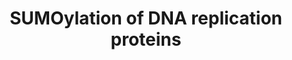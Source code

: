 ---
annotations:
- id: PW:0000416
  parent: regulatory pathway
  type: Pathway Ontology
  value: sumoylation pathway
authors:
- ReactomeTeam
- Fehrhart
description: The sliding clamp protein PCNA, Aurora-A, Aurora-B, Borealin, and various
  topoisomerases can be SUMOylated (reviewed in Wan et al. 2012). SUMOylation of PCNA
  appears to reduce formation of double-strand breaks and inappropriate recombination
  (reviewed in Watts 2006, Watts 2007, Dieckman et al. 2012, Gazy and Kupiec 2012).
  SUMOylation of Aurora-A, Aurora-B, and Borealin is necessary for proper chromosome
  segregation. SUMOylation of topoisomerases is observed in response to damage caused
  by inhibitors of topoisomerases.  View original pathway at [http://www.reactome.org/PathwayBrowser/#DIAGRAM=4615885
  Reactome].
last-edited: 2021-01-25
organisms:
- Homo sapiens
redirect_from:
- /index.php/Pathway:WP3805
- /instance/WP3805
revision: null
schema-jsonld:
- '@context': https://schema.org/
  '@id': https://wikipathways.github.io/pathways/WP3805.html
  '@type': Dataset
  creator:
    '@type': Organization
    name: WikiPathways
  description: The sliding clamp protein PCNA, Aurora-A, Aurora-B, Borealin, and various
    topoisomerases can be SUMOylated (reviewed in Wan et al. 2012). SUMOylation of
    PCNA appears to reduce formation of double-strand breaks and inappropriate recombination
    (reviewed in Watts 2006, Watts 2007, Dieckman et al. 2012, Gazy and Kupiec 2012).
    SUMOylation of Aurora-A, Aurora-B, and Borealin is necessary for proper chromosome
    segregation. SUMOylation of topoisomerases is observed in response to damage caused
    by inhibitors of topoisomerases.  View original pathway at [http://www.reactome.org/PathwayBrowser/#DIAGRAM=4615885
    Reactome].
  keywords:
  - (NPC)
  - 'AAAS '
  - AURKA
  - 'AURKA-G97-SUMO1 '
  - 'AURKB '
  - 'BIRC5 '
  - 'CDCA8 '
  - Chromosome passenger
  - 'INCENP '
  - 'K-PCNA-G97-SUMO1 '
  - 'K164-PCNA-G97-SUMO1 '
  - 'K254-PCNA-G97-SUMO1 '
  - 'NDC1 '
  - 'NUP107 '
  - 'NUP133 '
  - 'NUP153 '
  - 'NUP155 '
  - 'NUP160 '
  - 'NUP188 '
  - 'NUP205 '
  - 'NUP210 '
  - 'NUP214 '
  - 'NUP35 '
  - 'NUP37 '
  - 'NUP43 '
  - 'NUP50 '
  - 'NUP54 '
  - 'NUP58-1 '
  - 'NUP58-2 '
  - 'NUP62 '
  - 'NUP85 '
  - 'NUP88 '
  - 'NUP93 '
  - 'NUP98-3 '
  - 'NUP98-4 '
  - 'NUP98-5 '
  - 'NUPL2 '
  - Nuclear Pore Complex
  - PCNA
  - PIAS3
  - PIAS4
  - 'POM121 '
  - 'POM121C '
  - 'RAE1 '
  - 'RANBP2 '
  - RANBP2:RANGAP1-SUMO1:UBE2I:Nuclear Pore Complex (NPC)
  - 'RANGAP1-G97-SUMO1 '
  - 'SEC13 '
  - 'SEH1L-1 '
  - 'SEH1L-2 '
  - 'SUMO1-C93-UBE2I '
  - 'SUMO1-K-TOP2A '
  - 'SUMO1-K-TOP2B '
  - 'SUMO1-K117-TOP1 '
  - 'SUMO1-K164,K254,K-PCNA '
  - 'SUMO1-K258-AURKA '
  - 'SUMO1-K524-RANGAP1 '
  - SUMO1:AURKA
  - SUMO1:C93-UBE2I
  - SUMO1:PCNA
  - SUMO1:TOP1
  - SUMO1:TOP2A
  - SUMO1:TOP2B
  - 'SUMO2,3-CDCA8 '
  - 'SUMO2,3-K202-AURKB '
  - SUMO2,3-TOP2A
  - SUMO2,3:Chromosome
  - 'SUMO2-C93-UBE2I '
  - 'SUMO3-C93-UBE2I '
  - TOP1
  - 'TOP1-G97-SUMO1 '
  - TOP2A
  - 'TOP2A-G97-SUMO1 '
  - TOP2B
  - 'TOP2B-G97-SUMO1 '
  - 'TPR '
  - UBE2I
  - 'UBE2I '
  - 'UBE2I-G92-SUMO3 '
  - 'UBE2I-G93-SUMO2 '
  - 'UBE2I-G97-SUMO1 '
  - UBE2I:SUMO2,UBE2I:SUMO3
  - complex
  - passenger complex
  license: CC0
  name: SUMOylation of DNA replication proteins
seo: CreativeWork
title: SUMOylation of DNA replication proteins
wpid: WP3805
---